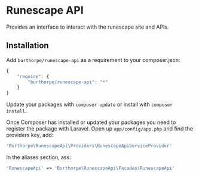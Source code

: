 Runescape API
===============================

Provides an interface to interact with the runescape site and APIs.

Installation
------------

Add `burthorpe/runescape-api` as a requirement to your composer.json:

```javascript
{
    "require": {
        "burthorpe/runescape-api": "*"
    }
}
```

Update your packages with `composer update` or install with `composer install`.

Once Composer has installed or updated your packages you need to register the package with Laravel. Open up `app/config/app.php` and find the providers key, add:

```php
'Burthorpe\RunescapeApi\Providers\RunescapeApiServiceProvider'
```

In the aliases section, ass:

```php
'RunescapeApi' => 'Burthorpe\RunescapeApi\Facades\RunescapeApi'
```